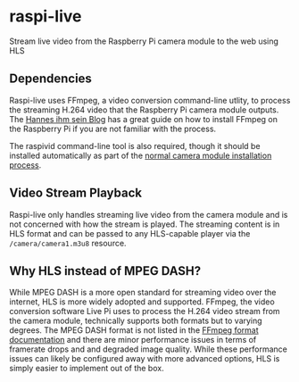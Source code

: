# raspi-live
Stream live video from the Raspberry Pi camera module to the web using HLS

## Dependencies
Raspi-live uses FFmpeg, a video conversion command-line utlity, to process the streaming H.264 video that the Raspberry Pi camera module outputs. The [Hannes ihm sein Blog](http://hannes.enjoys.it/blog/2016/03/ffmpeg-on-raspbian-raspberry-pi/) has a great guide on how to install FFmpeg on the Raspberry Pi if you are not familiar with the process.

The raspivid command-line tool is also required, though it should be installed automatically as part of the [normal camera module installation process](https://www.raspberrypi.org/documentation/usage/camera/).

## Video Stream Playback
Raspi-live only handles streaming live video from the camera module and is not concerned with how the stream is played. The streaming content is in HLS format and can be passed to any HLS-capable player via the `/camera/camera1.m3u8` resource.

## Why HLS instead of MPEG DASH?
While MPEG DASH is a more open standard for streaming video over the internet, HLS is more widely adopted and supported. FFmpeg, the video conversion software Live Pi uses to process the H.264 video stream from the camera module, technically supports both formats but to varying degrees. The MPEG DASH format is not listed in the [FFmpeg format documentation](https://www.ffmpeg.org/ffmpeg-formats.html) and there are minor performance issues in terms of framerate drops and and degraded image quality. While these performance issues can likely be configured away with more advanced options, HLS is simply easier to implement out of the box.
